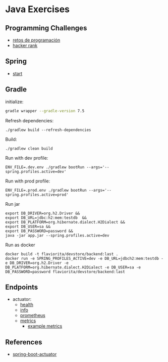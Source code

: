 # Java Exercises

## Programming Challenges

- [retos de programación](https://retosdeprogramacion.com/ejercicios/)
- [hacker rank](https://www.hackerrank.com/dashboard?h_r=hrw&h_l=confirmation_email&utm_source=hrw&utm_campaign=confirmation_domains&utm_medium=email)

## Spring

- [start](https://start.spring.io/#!type=gradle-project&language=java&platformVersion=3.2.5&packaging=jar&jvmVersion=17&groupId=cloud.crosstraining&artifactId=devstore&name=devstore&description=Demo%20project%20for%20Spring%20Boot&packageName=cloud.crosstraining.devstore&dependencies=data-jpa,actuator,lombok,data-rest)

## Gradle

initialize:

```bash
gradle wrapper --gradle-version 7.5
```

Refresh dependencies:

```shell
./gradlew build --refresh-dependencies
```

Build:

```shell
./gradlew clean build
```

Run with dev profile:

```shell
ENV_FILE=.dev.env ./gradlew bootRun --args='--spring.profiles.active=dev'
```

Run with prod profile:

```shell
ENV_FILE=.prod.env ./gradlew bootRun --args='--spring.profiles.active=prod' 
```

Run jar

```shell
export DB_DRIVER=org.h2.Driver && 
export DB_URL=jdbc:h2:mem:testdb  &&
export DB_PLATFORM=org.hibernate.dialect.H2Dialect &&
export DB_USER=sa &&
export DB_PASSWORD=password && 
java -jar app.jar --spring.profiles.active=dev 
```

Run as docker

```shell
docker build -t flaviorita/devstore/backend:last .
docker run -e SPRING_PROFILES_ACTIVE=dev -e DB_URL=jdbch2:mem:testdb -e DB_DRIVER=org.h2.Driver -e DB_PLATFORM=org.hibernate.dialect.H2Dialect -e DB_USER=sa -e DB_PASSWORD=password flaviorita/devstore/backend:last
```

## Endpoints

- actuator:
  - [health](http://localhost:9001/actuator/health)
  - [info](http://localhost:9001/actuator/info)
  - [prometheus](http://localhost:9001/actuator/prometheus)
  - [metrics](http://localhost:9001/actuator/metrics)
    - [example metrics](http://localhost:9001/actuator/metrics?names=http.server.requests,http.server.requests,jvm.memory.used,process.cpu.usage,system.cpu.usage)


## References

- [spring-boot-actuator](https://medium.com/@abhishekranjandev/spring-boot-actuator-in-depth-analysis-and-code-samples-710b3852dee9)
